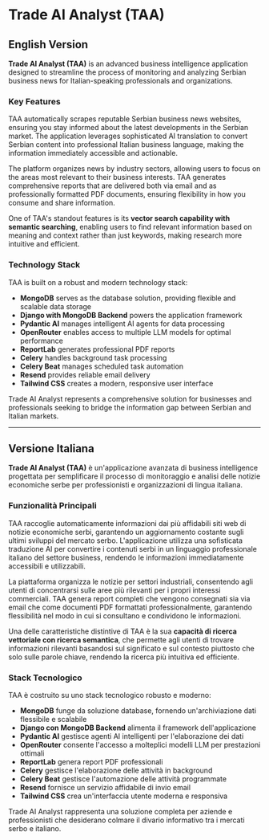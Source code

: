 # Trade AI Analyst (TAA)

## English Version

**Trade AI Analyst (TAA)** is an advanced business intelligence application designed to streamline the process of monitoring and analyzing Serbian business news for Italian-speaking professionals and organizations.

### Key Features

TAA automatically scrapes reputable Serbian business news websites, ensuring you stay informed about the latest developments in the Serbian market. The application leverages sophisticated AI translation to convert Serbian content into professional Italian business language, making the information immediately accessible and actionable.

The platform organizes news by industry sectors, allowing users to focus on the areas most relevant to their business interests. TAA generates comprehensive reports that are delivered both via email and as professionally formatted PDF documents, ensuring flexibility in how you consume and share information.

One of TAA's standout features is its **vector search capability with semantic searching**, enabling users to find relevant information based on meaning and context rather than just keywords, making research more intuitive and efficient.

### Technology Stack

TAA is built on a robust and modern technology stack:

- **MongoDB** serves as the database solution, providing flexible and scalable data storage
- **Django with MongoDB Backend** powers the application framework
- **Pydantic AI** manages intelligent AI agents for data processing
- **OpenRouter** enables access to multiple LLM models for optimal performance
- **ReportLab** generates professional PDF reports
- **Celery** handles background task processing
- **Celery Beat** manages scheduled task automation
- **Resend** provides reliable email delivery
- **Tailwind CSS** creates a modern, responsive user interface

Trade AI Analyst represents a comprehensive solution for businesses and professionals seeking to bridge the information gap between Serbian and Italian markets.

---

## Versione Italiana

**Trade AI Analyst (TAA)** è un'applicazione avanzata di business intelligence progettata per semplificare il processo di monitoraggio e analisi delle notizie economiche serbe per professionisti e organizzazioni di lingua italiana.

### Funzionalità Principali

TAA raccoglie automaticamente informazioni dai più affidabili siti web di notizie economiche serbi, garantendo un aggiornamento costante sugli ultimi sviluppi del mercato serbo. L'applicazione utilizza una sofisticata traduzione AI per convertire i contenuti serbi in un linguaggio professionale italiano del settore business, rendendo le informazioni immediatamente accessibili e utilizzabili.

La piattaforma organizza le notizie per settori industriali, consentendo agli utenti di concentrarsi sulle aree più rilevanti per i propri interessi commerciali. TAA genera report completi che vengono consegnati sia via email che come documenti PDF formattati professionalmente, garantendo flessibilità nel modo in cui si consultano e condividono le informazioni.

Una delle caratteristiche distintive di TAA è la sua **capacità di ricerca vettoriale con ricerca semantica**, che permette agli utenti di trovare informazioni rilevanti basandosi sul significato e sul contesto piuttosto che solo sulle parole chiave, rendendo la ricerca più intuitiva ed efficiente.

### Stack Tecnologico

TAA è costruito su uno stack tecnologico robusto e moderno:

- **MongoDB** funge da soluzione database, fornendo un'archiviazione dati flessibile e scalabile
- **Django con MongoDB Backend** alimenta il framework dell'applicazione
- **Pydantic AI** gestisce agenti AI intelligenti per l'elaborazione dei dati
- **OpenRouter** consente l'accesso a molteplici modelli LLM per prestazioni ottimali
- **ReportLab** genera report PDF professionali
- **Celery** gestisce l'elaborazione delle attività in background
- **Celery Beat** gestisce l'automazione delle attività programmate
- **Resend** fornisce un servizio affidabile di invio email
- **Tailwind CSS** crea un'interfaccia utente moderna e responsiva

Trade AI Analyst rappresenta una soluzione completa per aziende e professionisti che desiderano colmare il divario informativo tra i mercati serbo e italiano.
